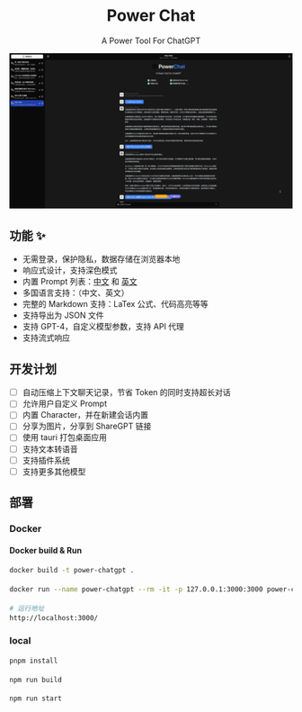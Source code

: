 <div align="center">

<h1 align="center">Power Chat</h1>

A Power Tool For ChatGPT

![home](https://raw.githubusercontent.com/youngle316/picg/main/20230810143834.png)
</div>

## 功能 ✨

- 无需登录，保护隐私，数据存储在浏览器本地
- 响应式设计，支持深色模式
- 内置 Prompt 列表：[中文](https://github.com/PlexPt/awesome-chatgpt-prompts-zh) 和 [英文](https://github.com/f/awesome-chatgpt-prompts)
- 多国语言支持：（中文、英文）
- 完整的 Markdown 支持：LaTex 公式、代码高亮等等
- 支持导出为 JSON 文件
- 支持 GPT-4，自定义模型参数，支持 API 代理
- 支持流式响应

## 开发计划

- [ ] 自动压缩上下文聊天记录，节省 Token 的同时支持超长对话
- [ ] 允许用户自定义 Prompt
- [ ] 内置 Character，并在新建会话内置
- [ ] 分享为图片，分享到 ShareGPT 链接
- [ ] 使用 tauri 打包桌面应用
- [ ] 支持文本转语音
- [ ] 支持插件系统
- [ ] 支持更多其他模型

## 部署

### Docker

#### Docker build & Run

```bash
docker build -t power-chatgpt .

docker run --name power-chatgpt --rm -it -p 127.0.0.1:3000:3000 power-chatgpt

# 运行地址
http://localhost:3000/
```

### local

```bash
pnpm install

npm run build

npm run start
```
